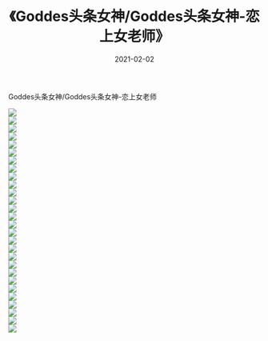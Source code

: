 ﻿---
layout: post
title:  《Goddes头条女神/Goddes头条女神-恋上女老师》
date:   2021-02-02
img: http://pic.660000.xyz/1:/网络美图/2021/Goddes头条女神/Goddes头条女神-恋上女老师/000.jpg
categories: [美女, 清纯, 唯美]
---

Goddes头条女神/Goddes头条女神-恋上女老师

 ![](http://pic.660000.xyz/1:/网络美图/2021/Goddes头条女神/Goddes头条女神-恋上女老师/001.jpg) <br>![](http://pic.660000.xyz/1:/网络美图/2021/Goddes头条女神/Goddes头条女神-恋上女老师/002.jpg) <br>![](http://pic.660000.xyz/1:/网络美图/2021/Goddes头条女神/Goddes头条女神-恋上女老师/003.jpg) <br>![](http://pic.660000.xyz/1:/网络美图/2021/Goddes头条女神/Goddes头条女神-恋上女老师/004.jpg) <br>![](http://pic.660000.xyz/1:/网络美图/2021/Goddes头条女神/Goddes头条女神-恋上女老师/005.jpg) <br>![](http://pic.660000.xyz/1:/网络美图/2021/Goddes头条女神/Goddes头条女神-恋上女老师/006.jpg) <br>![](http://pic.660000.xyz/1:/网络美图/2021/Goddes头条女神/Goddes头条女神-恋上女老师/007.jpg) <br>![](http://pic.660000.xyz/1:/网络美图/2021/Goddes头条女神/Goddes头条女神-恋上女老师/008.jpg) <br>![](http://pic.660000.xyz/1:/网络美图/2021/Goddes头条女神/Goddes头条女神-恋上女老师/009.jpg) <br>![](http://pic.660000.xyz/1:/网络美图/2021/Goddes头条女神/Goddes头条女神-恋上女老师/010.jpg) <br>![](http://pic.660000.xyz/1:/网络美图/2021/Goddes头条女神/Goddes头条女神-恋上女老师/011.jpg) <br>![](http://pic.660000.xyz/1:/网络美图/2021/Goddes头条女神/Goddes头条女神-恋上女老师/012.jpg) <br>![](http://pic.660000.xyz/1:/网络美图/2021/Goddes头条女神/Goddes头条女神-恋上女老师/013.jpg) <br>![](http://pic.660000.xyz/1:/网络美图/2021/Goddes头条女神/Goddes头条女神-恋上女老师/014.jpg) <br>![](http://pic.660000.xyz/1:/网络美图/2021/Goddes头条女神/Goddes头条女神-恋上女老师/015.jpg) <br>![](http://pic.660000.xyz/1:/网络美图/2021/Goddes头条女神/Goddes头条女神-恋上女老师/016.jpg) <br>![](http://pic.660000.xyz/1:/网络美图/2021/Goddes头条女神/Goddes头条女神-恋上女老师/017.jpg) <br>![](http://pic.660000.xyz/1:/网络美图/2021/Goddes头条女神/Goddes头条女神-恋上女老师/018.jpg) <br>![](http://pic.660000.xyz/1:/网络美图/2021/Goddes头条女神/Goddes头条女神-恋上女老师/019.jpg) <br>![](http://pic.660000.xyz/1:/网络美图/2021/Goddes头条女神/Goddes头条女神-恋上女老师/020.jpg) <br>![](http://pic.660000.xyz/1:/网络美图/2021/Goddes头条女神/Goddes头条女神-恋上女老师/021.jpg) <br>![](http://pic.660000.xyz/1:/网络美图/2021/Goddes头条女神/Goddes头条女神-恋上女老师/022.jpg) <br>![](http://pic.660000.xyz/1:/网络美图/2021/Goddes头条女神/Goddes头条女神-恋上女老师/023.jpg) <br>![](http://pic.660000.xyz/1:/网络美图/2021/Goddes头条女神/Goddes头条女神-恋上女老师/024.jpg) <br>![](http://pic.660000.xyz/1:/网络美图/2021/Goddes头条女神/Goddes头条女神-恋上女老师/025.jpg) <br>![](http://pic.660000.xyz/1:/网络美图/2021/Goddes头条女神/Goddes头条女神-恋上女老师/026.jpg) <br>![](http://pic.660000.xyz/1:/网络美图/2021/Goddes头条女神/Goddes头条女神-恋上女老师/027.jpg) <br>![](http://pic.660000.xyz/1:/网络美图/2021/Goddes头条女神/Goddes头条女神-恋上女老师/028.jpg) <br>